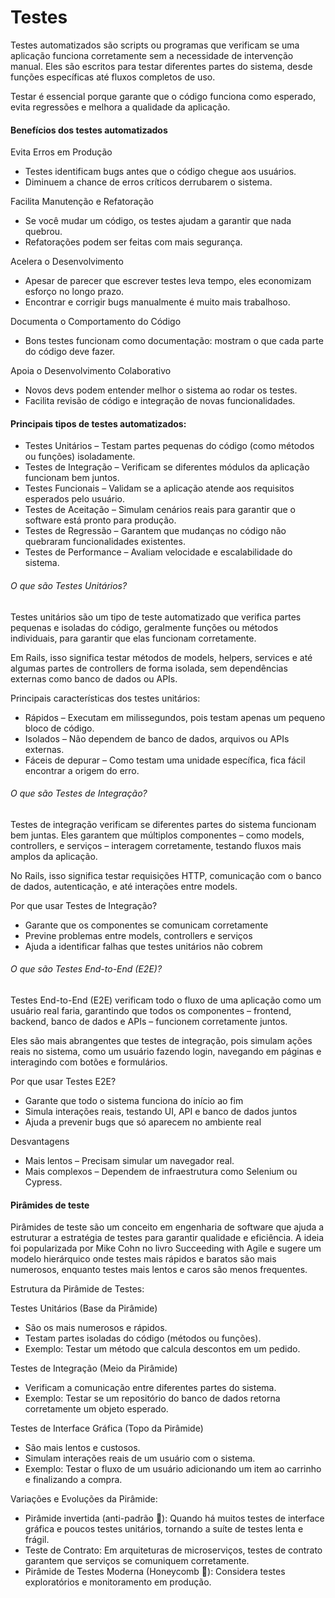 # Testes

Testes automatizados são scripts ou programas que verificam se uma aplicação funciona corretamente sem a necessidade de intervenção manual. Eles são escritos para testar diferentes partes do sistema, desde funções específicas até fluxos completos de uso.

Testar é essencial porque garante que o código funciona como esperado, evita regressões e melhora a qualidade da aplicação.

#### Benefícios dos testes automatizados

Evita Erros em Produção

* Testes identificam bugs antes que o código chegue aos usuários.
* Diminuem a chance de erros críticos derrubarem o sistema.

Facilita Manutenção e Refatoração 

* Se você mudar um código, os testes ajudam a garantir que nada quebrou.
* Refatorações podem ser feitas com mais segurança.

Acelera o Desenvolvimento

* Apesar de parecer que escrever testes leva tempo, eles economizam esforço no longo prazo.
* Encontrar e corrigir bugs manualmente é muito mais trabalhoso.

Documenta o Comportamento do Código

* Bons testes funcionam como documentação: mostram o que cada parte do código deve fazer.

Apoia o Desenvolvimento Colaborativo

* Novos devs podem entender melhor o sistema ao rodar os testes.
* Facilita revisão de código e integração de novas funcionalidades.


#### Principais tipos de testes automatizados:

* Testes Unitários – Testam partes pequenas do código (como métodos ou funções) isoladamente.
* Testes de Integração – Verificam se diferentes módulos da aplicação funcionam bem juntos.
* Testes Funcionais – Validam se a aplicação atende aos requisitos esperados pelo usuário.
* Testes de Aceitação – Simulam cenários reais para garantir que o software está pronto para produção.
* Testes de Regressão – Garantem que mudanças no código não quebraram funcionalidades existentes.
* Testes de Performance – Avaliam velocidade e escalabilidade do sistema.

###### O que são Testes Unitários?

Testes unitários são um tipo de teste automatizado que verifica partes pequenas e isoladas do código, geralmente funções ou métodos individuais, para garantir que elas funcionam corretamente.

Em Rails, isso significa testar métodos de models, helpers, services e até algumas partes de controllers de forma isolada, sem dependências externas como banco de dados ou APIs.

Principais características dos testes unitários:

* Rápidos – Executam em milissegundos, pois testam apenas um pequeno bloco de código.
* Isolados – Não dependem de banco de dados, arquivos ou APIs externas.
* Fáceis de depurar – Como testam uma unidade específica, fica fácil encontrar a origem do erro.

###### O que são Testes de Integração?

Testes de integração verificam se diferentes partes do sistema funcionam bem juntas. Eles garantem que múltiplos componentes – como models, controllers, e serviços – interagem corretamente, testando fluxos mais amplos da aplicação.

No Rails, isso significa testar requisições HTTP, comunicação com o banco de dados, autenticação, e até interações entre models.

Por que usar Testes de Integração?

* Garante que os componentes se comunicam corretamente
* Previne problemas entre models, controllers e serviços
* Ajuda a identificar falhas que testes unitários não cobrem

###### O que são Testes End-to-End (E2E)?

Testes End-to-End (E2E) verificam todo o fluxo de uma aplicação como um usuário real faria, garantindo que todos os componentes – frontend, backend, banco de dados e APIs – funcionem corretamente juntos.

Eles são mais abrangentes que testes de integração, pois simulam ações reais no sistema, como um usuário fazendo login, navegando em páginas e interagindo com botões e formulários.

Por que usar Testes E2E?

* Garante que todo o sistema funciona do início ao fim
* Simula interações reais, testando UI, API e banco de dados juntos
* Ajuda a prevenir bugs que só aparecem no ambiente real

Desvantagens

* Mais lentos – Precisam simular um navegador real.
* Mais complexos – Dependem de infraestrutura como Selenium ou Cypress.

#### Pirâmides de teste

Pirâmides de teste são um conceito em engenharia de software que ajuda a estruturar a estratégia de testes para garantir qualidade e eficiência. A ideia foi popularizada por Mike Cohn no livro Succeeding with Agile e sugere um modelo hierárquico onde testes mais rápidos e baratos são mais numerosos, enquanto testes mais lentos e caros são menos frequentes.

Estrutura da Pirâmide de Testes:

Testes Unitários (Base da Pirâmide)

* São os mais numerosos e rápidos.
* Testam partes isoladas do código (métodos ou funções).
* Exemplo: Testar um método que calcula descontos em um pedido.

Testes de Integração (Meio da Pirâmide)

* Verificam a comunicação entre diferentes partes do sistema.
* Exemplo: Testar se um repositório do banco de dados retorna corretamente um objeto esperado.

Testes de Interface Gráfica (Topo da Pirâmide)

* São mais lentos e custosos.
* Simulam interações reais de um usuário com o sistema.
* Exemplo: Testar o fluxo de um usuário adicionando um item ao carrinho e finalizando a compra.

Variações e Evoluções da Pirâmide:

* Pirâmide invertida (anti-padrão 🛑): Quando há muitos testes de interface gráfica e poucos testes unitários, tornando a suíte de testes lenta e frágil.
* Teste de Contrato: Em arquiteturas de microserviços, testes de contrato garantem que serviços se comuniquem corretamente.
* Pirâmide de Testes Moderna (Honeycomb 🐝): Considera testes exploratórios e monitoramento em produção.